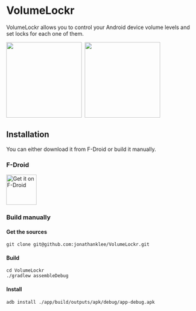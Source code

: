 # VolumeLockr 
VolumeLockr allows you to control your Android device volume levels and set locks for each one of them.

<p><img src="https://github.com/jonathanklee/VolumeLockr/blob/main/fastlane/metadata/android/en-US/images/phoneScreenshots/1.png?raw=true" width="200"/>&nbsp&nbsp<img src="https://github.com/jonathanklee/VolumeLockr/blob/main/fastlane/metadata/android/en-US/images/phoneScreenshots/2.png?raw=true" width="200"/></p>

## Installation
You can either download it from F-Droid or build it manually.

### F-Droid
[<img src="https://fdroid.gitlab.io/artwork/badge/get-it-on.png"
    alt="Get it on F-Droid"
    height="80">](https://f-droid.org/packages/com.klee.volumelockr)
    
### Build manually
#### Get the sources

```
git clone git@github.com:jonathanklee/VolumeLockr.git
```
#### Build
```
cd VolumeLockr
./gradlew assembleDebug
````
#### Install
```
adb install ./app/build/outputs/apk/debug/app-debug.apk
```


